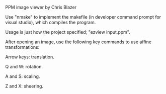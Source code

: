 PPM image viewer by Chris Blazer

Use "nmake" to implement the makefile (in developer command prompt for visual studio), which compiles the program.

Usage is just how the project specified; "ezview input.ppm".

After opening an image, use the following key commands to use affine transformations:

Arrow keys: translation.

Q and W: rotation.

A and S: scaling.

Z and X: sheering.
